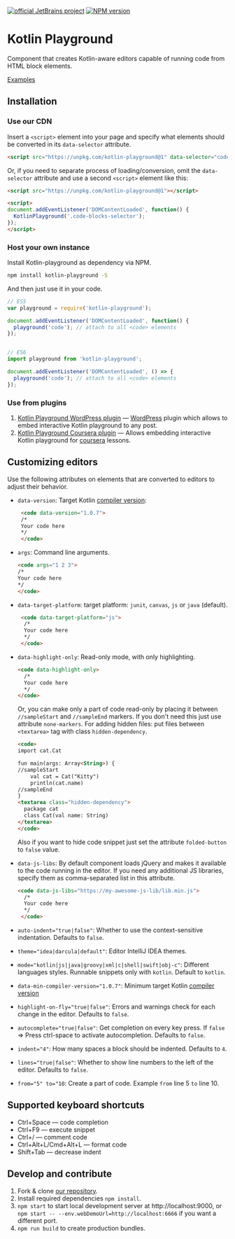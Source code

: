 [![official JetBrains project](http://jb.gg/badges/official-plastic.svg)](https://confluence.jetbrains.com/display/ALL/JetBrains+on+GitHub)
[![NPM version](https://img.shields.io/npm/v/kotlin-playground.svg)](https://www.npmjs.com/package/kotlin-playground) 

# Kotlin Playground

Component that creates Kotlin-aware editors capable of running code from HTML block elements.

[Examples](https://jetbrains.github.io/kotlin-playground/examples/)

## Installation

### Use our CDN

Insert a `<script>` element into your page and specify what elements should be converted in its `data-selector` attribute.

```html
<script src="https://unpkg.com/kotlin-playground@1" data-selector="code"></script>
```

Or, if you need to separate process of loading/conversion, omit the `data-selector` attribute and use a second `<script>` element like this:

```html
<script src="https://unpkg.com/kotlin-playground@1"></script>

<script>
document.addEventListener('DOMContentLoaded', function() {
  KotlinPlayground('.code-blocks-selector');
});
</script>
```

### Host your own instance

Install Kotlin-playground as dependency via NPM.

```bash
npm install kotlin-playground -S
```

And then just use it in your code.

```js
// ES5
var playground = require('kotlin-playground');

document.addEventListener('DOMContentLoaded', function() {
  playground('code'); // attach to all <code> elements
});


// ES6
import playground from 'kotlin-playground';

document.addEventListener('DOMContentLoaded', () => {
  playground('code'); // attach to all <code> elements
});
```

### Use from plugins

1) [Kotlin Playground WordPress plugin](https://github.com/Kotlin/kotlin-playground-wp-plugin) — [WordPress](https://wordpress.com/) plugin which allows to embed interactive Kotlin playground to any post.
2) [Kotlin Playground Coursera plugin](https://github.com/AlexanderPrendota/kotlin-playground-coursera-plugin) — Allows embedding interactive Kotlin playground for [coursera](https://www.coursera.org/) lessons.

## Customizing editors


Use the following attributes on elements that are converted to editors to adjust their behavior.

- `data-version`: Target Kotlin [compiler version](https://try.kotlinlang.org/kotlinServer?type=getKotlinVersions):

   ```html
    <code data-version="1.0.7">
    /*
    Your code here
    */
    </code>
    ```
- `args`: Command line arguments.

  ```html
  <code args="1 2 3">
  /*
  Your code here
  */
  </code>
  ```
  
- `data-target-platform`: target platform: `junit`, `canvas`, `js` or `java` (default).

  ```html
   <code data-target-platform="js">
    /*
    Your code here
    */
   </code>
   ```
- `data-highlight-only`: Read-only mode, with only highlighting.

  ```html
  <code data-highlight-only>
    /*
    Your code here
    */
  </code>
  ```
  
  Or, you can make only a part of code read-only by placing it between `//sampleStart` and `//sampleEnd` markers.
  If you don't need this just use attribute `none-markers`.
  For adding hidden files: put files between `<textarea>` tag with class `hidden-dependency`.

  ```html
  <code>
  import cat.Cat
  
  fun main(args: Array<String>) {
  //sampleStart
      val cat = Cat("Kitty")
      println(cat.name)  
  //sampleEnd                 
  }
  <textarea class="hidden-dependency">
    package cat
    class Cat(val name: String) 
  </textarea>
  </code>
  ```
  Also if you want to hide code snippet just set the attribute `folded-button` to `false` value.
  
- `data-js-libs`: By default component loads jQuery and makes it available to the code running in the editor. If you need any additional JS libraries, specify them as comma-separated list in this attribute.

  ```html
  <code data-js-libs="https://my-awesome-js-lib/lib.min.js"> 
    /*
    Your code here
    */
   </code>
  ```
  
- `auto-indent="true|false"`: Whether to use the context-sensitive indentation. Defaults to `false`.

- `theme="idea|darcula|default"`: Editor IntelliJ IDEA themes.

- `mode="kotlin|js|java|groovy|xml|c|shell|swift|obj-c"`: Different languages styles. Runnable snippets only with `kotlin`. Default to `kotlin`.

- `data-min-compiler-version="1.0.7"`: Minimum target Kotlin [compiler version](https://try.kotlinlang.org/kotlinServer?type=getKotlinVersions)
 
- `highlight-on-fly="true|false"`: Errors and warnings check for each change in the editor. Defaults to `false`.

- `autocomplete="true|false"`: Get completion on every key press. If `false` => Press ctrl-space to activate autocompletion. Defaults to `false`.

- `indent="4"`: How many spaces a block should be indented. Defaults to `4`. 

- `lines="true|false"`: Whether to show line numbers to the left of the editor. Defaults to `false`. 

- `from="5" to="10`: Create a part of code. Example `from` line 5 `to` line 10.


## Supported keyboard shortcuts

  - Ctrl+Space		   — code completion
  - Ctrl+F9		       — execute snippet
  - Ctrl+/		       — comment code
  - Ctrl+Alt+L/Cmd+Alt+L   — format code
  - Shift+Tab		   — decrease indent


## Develop and contribute

1. Fork & clone [our repository](https://github.com/JetBrains/kotlin-playground).
2. Install required dependencies `npm install`.
3. `npm start` to start local development server at http://localhost:9000, or `npm start -- --env.webDemoUrl=http://localhost:6666` if you want a different port.
4. `npm run build` to create production bundles.

